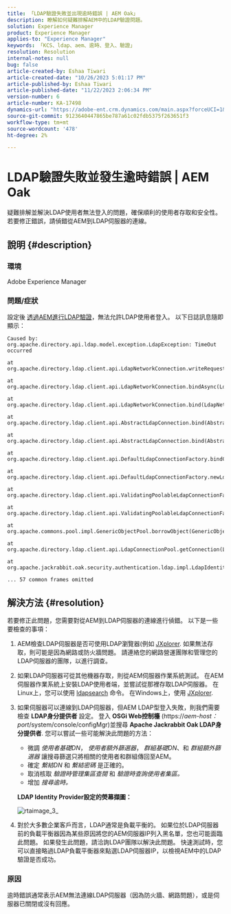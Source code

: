 ```yaml
---
title: 「LDAP驗證失敗並出現逾時錯誤 | AEM Oak」
description: 瞭解如何疑難排解AEM中的LDAP驗證問題。
solution: Experience Manager
product: Experience Manager
applies-to: "Experience Manager"
keywords: 「KCS、ldap、aem、逾時、登入、驗證」
resolution: Resolution
internal-notes: null
bug: false
article-created-by: Eshaa Tiwari
article-created-date: "10/26/2023 5:01:17 PM"
article-published-by: Eshaa Tiwari
article-published-date: "11/22/2023 2:06:34 PM"
version-number: 6
article-number: KA-17498
dynamics-url: "https://adobe-ent.crm.dynamics.com/main.aspx?forceUCI=1&pagetype=entityrecord&etn=knowledgearticle&id=ab0c6943-2174-ee11-9ae7-6045bd0063aa"
source-git-commit: 9123640447865be787a61c02fdb5375f263651f3
workflow-type: tm+mt
source-wordcount: '478'
ht-degree: 2%

---
```


# LDAP驗證失敗並發生逾時錯誤 | AEM Oak


疑難排解並解決LDAP使用者無法登入的問題，確保順利的使用者存取和安全性。 若要修正錯誤，請偵錯從AEM到LDAP伺服器的連線。

## 說明 {#description}


### <b>環境</b>

Adobe Experience Manager



### <b>問題/症狀</b>

設定後 [透過AEM進行LDAP驗證](https://experienceleague.adobe.com/docs/experience-manager-65/administering/security/ldap-config.html?lang=en)，無法允許LDAP使用者登入。 以下日誌訊息隨即顯示：


```
Caused by: org.apache.directory.api.ldap.model.exception.LdapException: TimeOut occurred

at org.apache.directory.ldap.client.api.LdapNetworkConnection.writeRequest(LdapNetworkConnection.java:4106)

at org.apache.directory.ldap.client.api.LdapNetworkConnection.bindAsync(LdapNetworkConnection.java:1290)

at org.apache.directory.ldap.client.api.LdapNetworkConnection.bind(LdapNetworkConnection.java:1188)

at org.apache.directory.ldap.client.api.AbstractLdapConnection.bind(AbstractLdapConnection.java:127)

at org.apache.directory.ldap.client.api.AbstractLdapConnection.bind(AbstractLdapConnection.java:112)

at org.apache.directory.ldap.client.api.DefaultLdapConnectionFactory.bindConnection(DefaultLdapConnectionFactory.java:64)

at org.apache.directory.ldap.client.api.DefaultLdapConnectionFactory.newLdapConnection(DefaultLdapConnectionFactory.java:107)

at org.apache.directory.ldap.client.api.ValidatingPoolableLdapConnectionFactory.makeObject(ValidatingPoolableLdapConnectionFactory.java:133)

at org.apache.directory.ldap.client.api.ValidatingPoolableLdapConnectionFactory.makeObject(ValidatingPoolableLdapConnectionFactory.java:59)

at org.apache.commons.pool.impl.GenericObjectPool.borrowObject(GenericObjectPool.java:1188)

at org.apache.directory.ldap.client.api.LdapConnectionPool.getConnection(LdapConnectionPool.java:123)

at org.apache.jackrabbit.oak.security.authentication.ldap.impl.LdapIdentityProvider.connect(LdapIdentityProvider.java:771)

... 57 common frames omitted
```



## 解決方法 {#resolution}


若要修正此問題，您需要對從AEM到LDAP伺服器的連線進行偵錯。 以下是一些要檢查的事項：

1. AEM檢查LDAP伺服器是否可使用LDAP瀏覽器(例如 [JXplorer](https://jxplorer.org/). 如果無法存取，則可能是因為網路或防火牆問題。 請連絡您的網路營運團隊和管理您的LDAP伺服器的團隊，以進行調查。
2. 如果LDAP伺服器可從其他機器存取，則從AEM伺服器作業系統測試。 在AEM伺服器作業系統上安裝LDAP使用者端，並嘗試從那裡存取LDAP伺服器。 在Linux上，您可以使用 [ldapsearch](https://access.redhat.com/documentation/en-us/red_hat_directory_server/11/html/administration_guide/examples-of-common-ldapsearches) 命令。 在Windows上，使用 [JXplorer](https://jxplorer.org/).
3. 如果伺服器可以連線到LDAP伺服器，但AEM LDAP型登入失敗，則我們需要檢查 <b>LDAP身分提供者</b> 設定。 登入 <b>OSGi Web控制檯</b> (https://*aem-host：port*/system/console/configMgr)並搜尋 <b>Apache Jackrabbit Oak LDAP身分提供者</b>. 您可以嘗試一些可能解決此問題的方法：

   - 微調 *使用者基礎DN*， *使用者額外篩選器*， *群組基礎DN*、和 *群組額外篩選器* 讓搜尋篩選只將相關的使用者和群組傳回至AEM。
   - 確定 *繫結DN* 和 *繫結密碼* 是正確的。
   - 取消核取 *驗證時管理集區查閱* 和 *驗證時查詢使用者集區。*
   - 增加 *搜尋逾時。*

   <b>LDAP Identity Provider設定的熒幕擷圖：</b>


   ![rtaimage_3_](https://helpx.adobe.com/content/dam/help/en/experience-manager/kb/LDAP-error/jcr%3acontent/main-pars/image/rtaimage_3_.png "rtaimage_3_")
4. 對於大多數企業客戶而言，LDAP通常是負載平衡的。 如果位於LDAP伺服器前的負載平衡器因為某些原因將您的AEM伺服器IP列入黑名單，您也可能面臨此問題。 如果發生此問題，請洽詢LDAP團隊以解決此問題。 快速測試時，您可以直接略過LDAP負載平衡器來點選LDAP伺服器IP，以檢視AEM中的LDAP驗證是否成功。


### <b>原因</b>

逾時錯誤通常表示AEM無法連線LDAP伺服器（因為防火牆、網路問題），或是伺服器已關閉或沒有回應。

